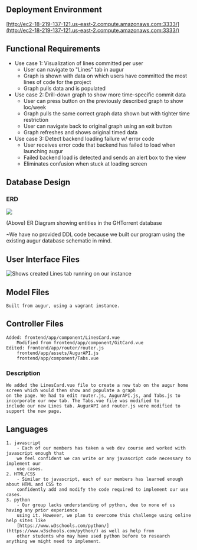 ## Deployment Environment
[http://ec2-18-219-137-121.us-east-2.compute.amazonaws.com:3333/](http://ec2-18-219-137-121.us-east-2.compute.amazonaws.com:3333/)
## Functional Requirements

 - Use case 1: Visualization of lines committed per user
 	- User can navigate to "Lines" tab in augur
	- Graph is shown with data on which users have committed the most lines of code for the project
	- Graph pulls data and is populated 
 - Use case 2: Drill-down graph to show more time-specific commit data
 	- User can press button on the previously described graph to show loc/week
	- Graph pulls the same correct graph data shown but with tighter time restriction
	- User can navigate back to original graph using an exit button
	- Graph refreshes and shows original timed data
 - Use case 3: Detect backend loading failure w/ error code 
 	- User receives error code that backend has failed to load when launching augur
	- Failed backend load is detected and sends an alert box to the view
	- Eliminates confusion when stuck at loading screen 

## Database Design

### ERD
![](https://lh3.googleusercontent.com/e_hVb45EkjiCXvFiPhl-XpxZZvjkv0_JqaJlOCbdmEPwdLk1xlC-OXWeY28_HOKGCeq7kfR9Mh0p)

(Above) ER Diagram showing entities in the GHTorrent database 

~We have no provided DDL code because we built our program using the existing augur database schematic in mind. 


## User Interface Files
![Shows created Lines tab running on our instance](https://lh3.googleusercontent.com/OlLjII_RTg9a4LC0kpiRXnj3TRE0u-jJcHZlOulMEI5D5n-wcYeK7w4m9kXY_b83FdqU6At7jfPE)





## Model Files 
	Built from augur, using a vagrant instance. 
## Controller Files
	Added: frontend/app/component/LinesCard.vue 
		Modified from frontend/app/component/GitCard.vue
	Edited: frontend/app/router/router.js
		frontend/app/assets/AugurAPI.js
		frontend/app/component/Tabs.vue
### Description
	We added the LinesCard.vue file to create a new tab on the augur home screen which would then show and populate a graph
	on the page. We had to edit router.js, AugurAPI.js, and Tabs.js to incorporate our new tab. The Tabs.vue file was modified to 
	include our new Lines tab. AugurAPI and router.js were modified to support the new page.
## Languages
    1. javascript
    	- Each of our members has taken a web dev course and worked with javascript enough that
	 	we feel confident we can write or any javascript code necessary to implement our 
	 	use cases. 
    2. HTML/CSS
    	- Similar to javascript, each of our members has learned enough about HTML and CSS to 
		confidently add and modify the code required to implement our use cases. 
    3. python
    	- Our group lacks understanding of python, due to none of us having any prior experience
		using it. However, we plan to overcome this challenge using online help sites like 
		[https://www.w3schools.com/python/](https://www.w3schools.com/python/) as well as help from
		other students who may have used python before to research anything we might need to implement.

